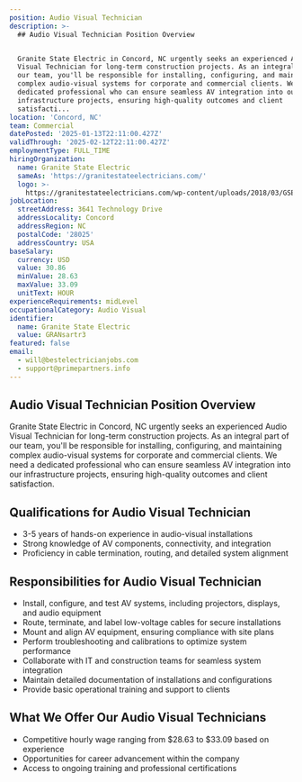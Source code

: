 ```yaml
---
position: Audio Visual Technician
description: >-
  ## Audio Visual Technician Position Overview


  Granite State Electric in Concord, NC urgently seeks an experienced Audio
  Visual Technician for long-term construction projects. As an integral part of
  our team, you'll be responsible for installing, configuring, and maintaining
  complex audio-visual systems for corporate and commercial clients. We need a
  dedicated professional who can ensure seamless AV integration into our
  infrastructure projects, ensuring high-quality outcomes and client
  satisfacti...
location: 'Concord, NC'
team: Commercial
datePosted: '2025-01-13T22:11:00.427Z'
validThrough: '2025-02-12T22:11:00.427Z'
employmentType: FULL_TIME
hiringOrganization:
  name: Granite State Electric
  sameAs: 'https://granitestateelectricians.com/'
  logo: >-
    https://granitestateelectricians.com/wp-content/uploads/2018/03/GSE-2c-Logo-4.jpg
jobLocation:
  streetAddress: 3641 Technology Drive
  addressLocality: Concord
  addressRegion: NC
  postalCode: '28025'
  addressCountry: USA
baseSalary:
  currency: USD
  value: 30.86
  minValue: 28.63
  maxValue: 33.09
  unitText: HOUR
experienceRequirements: midLevel
occupationalCategory: Audio Visual
identifier:
  name: Granite State Electric
  value: GRANsartr3
featured: false
email:
  - will@bestelectricianjobs.com
  - support@primepartners.info
---
```




## Audio Visual Technician Position Overview

Granite State Electric in Concord, NC urgently seeks an experienced Audio Visual Technician for long-term construction projects. As an integral part of our team, you'll be responsible for installing, configuring, and maintaining complex audio-visual systems for corporate and commercial clients. We need a dedicated professional who can ensure seamless AV integration into our infrastructure projects, ensuring high-quality outcomes and client satisfaction.

## Qualifications for Audio Visual Technician

- 3-5 years of hands-on experience in audio-visual installations
- Strong knowledge of AV components, connectivity, and integration
- Proficiency in cable termination, routing, and detailed system alignment

## Responsibilities for Audio Visual Technician

- Install, configure, and test AV systems, including projectors, displays, and audio equipment
- Route, terminate, and label low-voltage cables for secure installations
- Mount and align AV equipment, ensuring compliance with site plans
- Perform troubleshooting and calibrations to optimize system performance
- Collaborate with IT and construction teams for seamless system integration
- Maintain detailed documentation of installations and configurations
- Provide basic operational training and support to clients

## What We Offer Our Audio Visual Technicians

- Competitive hourly wage ranging from $28.63 to $33.09 based on experience
- Opportunities for career advancement within the company
- Access to ongoing training and professional certifications